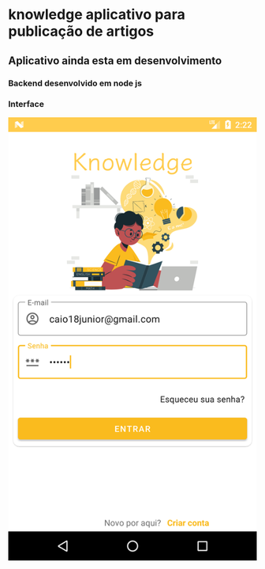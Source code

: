 # knowledge aplicativo para publicação de artigos

## Aplicativo ainda esta em desenvolvimento

### Backend desenvolvido em node js

### Interface

![](interface/Screenshot_20210821_022242.png)